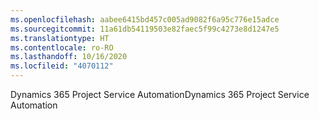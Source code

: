 ```yaml
---
ms.openlocfilehash: aabee6415bd457c005ad9082f6a95c776e15adce
ms.sourcegitcommit: 11a61db54119503e82faec5f99c4273e8d1247e5
ms.translationtype: HT
ms.contentlocale: ro-RO
ms.lasthandoff: 10/16/2020
ms.locfileid: "4070112"
---
```

<span data-ttu-id="0afe3-101">Dynamics 365 Project Service Automation</span><span class="sxs-lookup"><span data-stu-id="0afe3-101">Dynamics 365 Project Service Automation</span></span>

